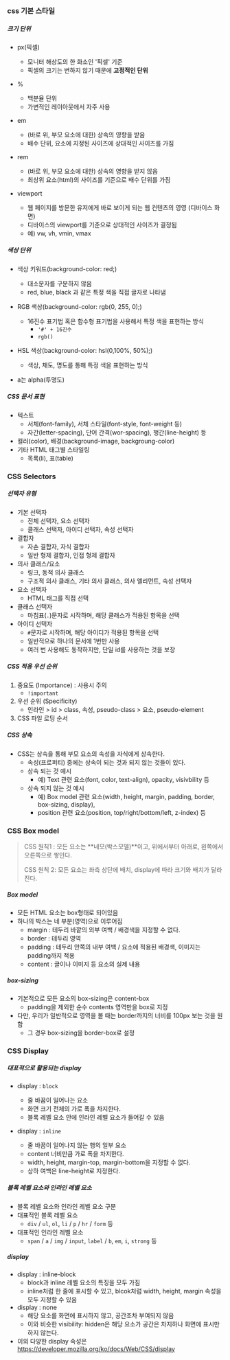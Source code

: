 ### css 기본 스타일

##### 크기 단위

- px(픽셀)
  - 모니터 해상도의 한 화소인 '픽셀' 기준
  - 픽셀의 크기는 변하지 않기 때문에 **고정적인 단위**

- %
  - 백분율 단위
  - 가변적인 레이아웃에서 자주 사용
- em
  - (바로 위, 부모 요소에 대한) 상속의 영향을 받음
  - 배수 단위, 요소에 지정된 사이즈에 상대적인 사이즈를 가짐
- rem
  - (바로 위, 부모 요소에 대한) 상속의 영향을 받지 않음
  - 최상위 요소(html)의 사이즈를 기준으로 배수 단위를 가짐

- viewport
  - 웹 페이지를 방문한 유저에게 바로 보이게 되는 웹 컨텐츠의 영영 (디바이스 화면)
  - 디바이스의 viewport를 기준으로 상대적인 사이즈가 결정됨
  - 예) vw, vh, vmin, vmax



##### 색상 단위

- 색상 키워드(background-color: red;)
  - 대소문자를 구분하지 않음
  - red, blue, black 과 같은 특정 색을 직접 글자로 나타냄
- RGB 색상(background-color: rgb(0, 255, 0);)
  - 16진수 표기법 혹은 함수형 표기법을 사용해서 특정 색을 표현하는 방식
    - `'#' + 16진수 `
    - `rgb()`
- HSL 색상(background-color: hsl(0,100%, 50%);)
  - 색상,  채도, 명도를 통해 특정 색을 표현하는 방식

- a는 alpha(투명도)



##### CSS 문서 표현

- 텍스트
  - 서체(font-family), 서체 스타일(font-style, font-weight 등)
  - 자간(letter-spacing), 단어 간격(wor-spacing), 행간(line-height) 등
- 컬러(color), 배경(background-image, backgroung-color)
- 기타 HTML 태그별 스타일링
  - 목록(li), 표(table)





### CSS Selectors

##### 선택자 유형

- 기본 선택자
  - 전체 선택자, 요소 선택자
  - 클래스 선택자, 아이디 선택자, 속성 선택자
- 결합자
  - 자손 결합자, 자식 결합자
  - 일반 형제 결합자, 인접 형제 결합자
- 의사 클래스/요소
  - 링크, 동적 의사 클래스
  - 구조적 의사 클래스, 기타 의사 클래스, 의사 엘리먼트, 속성 선택자
- 요소 선택자
  - HTML 태그를 직접 선택
- 클래스 선택자
  - 마침표(`.`)문자로 시작하며, 해당 클래스가 적용된 항목을 선택
- 아이디 선택자
  - `#`문자로 시작하며, 해당 아이디가 적용된 항목을 선택
  - 일반적으로 하나의 문서에 1번만 사용
  - 여러 번 사용해도 동작하지만, 단일 id를 사용하는 것을 보장



##### CSS 적용 우선 순위

1. 중요도 (Importance) : 사용시 주의
   - `!important`
2. 우선 순위 (Specificity)
   - 인라인 > id > class, 속성, pseudo-class > 요소, pseudo-element
3. CSS 파일 로딩 순서



##### CSS 상속

- CSS는 상속을 통해 부모 요소의 속성을 자식에게 상속한다.
  - 속성(프로퍼티) 중에는 상속이 되는 것과 되지 않는 것들이 있다.
  - 상속 되는 것 예시
    - 예) Text 관련 요소(font, color, text-align), opacity, visivbility 등
  - 상속 되지 않는 것 예시
    - 예) Box model 관련 요소(width, height, margin, padding, border, box-sizing, display),
    - position 관련 요소(position, top/right/bottom/left, z-index) 등



### CSS Box model

> CSS 원칙1 : 모든 요소는 **네모(박스모델)**이고, 위에서부터 아래로, 왼쪽에서 오른쪽으로 쌓인다.
>
> CSS 원칙 2: 모든 요소는 좌측 상단에 배치, display에 따라 크기와 배치가 달라진다.

##### Box model

- 모든 HTML 요소는 box형태로 되어있음
- 하나의 박스는 네 부분(영역)으로 이루어짐
  - margin : 테두리 바깥의 외부 여백 / 배경색을 지정할 수 없다.
  - border : 테두리 영역
  - padding : 테두리 안쪽의 내부 여백 / 요소에 적용된 배경색, 이미지는 padding까지 적용
  - content : 글이나 이미지 등 요소의 실제 내용



##### box-sizing

- 기본적으로 모든 요소의 box-sizing은 content-box
  - padding을 제외한 순수 contents 영역만을 box로 지정
- 다만, 우리가 일반적으로 영역을 볼 때는 border까지의 너비를 100px 보는 것을 원함
  - 그 경우 box-sizing을 border-box로 설정



### CSS Display

##### 대표적으로 활용되는 display

- display : `block`
  - 줄 바꿈이 일어나는 요소
  - 화면 크기 전체의 가로 폭을 차지한다.
  - 블록 레벨 요소 안에 인라인 레벨 요소가 들어갈 수 있음

- display : `inline`
  - 줄 바꿈이 일어나지 않는 행의 일부 요소
  - content 너비만큼 가로 폭을 차지한다.
  - width, height, margin-top, margin-bottom을 지정할 수 없다.
  - 상하 여백은 line-height로 지정한다.



##### 블록 레벨 요소와 인라인 레벨 요소

- 블록 레벨 요소와 인라인 레벨 요소 구분
- 대표적인 블록 레벨 요소
  - `div` / `ul`, `ol`, `li` / `p` / `hr` / `form` 등
- 대표적인 인라인 레벨 요소
  - `span` / `a` / `img` / `input`, `label` / `b`, `em`, `i`, `strong` 등



##### display

- display : inline-block
  - block과 inline 레벨 요소의 특징을 모두 가짐
  - inline처럼 한 줄에 표시할 수 있고, blcok처럼 width, height, margin 속성을 모두 지정할 수 있음
- display : none
  - 해당 요소를 화면에 표시하지 않고, 공간조차 부여되지 않음
  - 이와 비슷한 visibility: hidden은 해당 요소가 공간은 차지하나 화면에 표시만 하지 않는다.
- 이외 다양한 display 속성은 https://developer.mozilla.org/ko/docs/Web/CSS/display